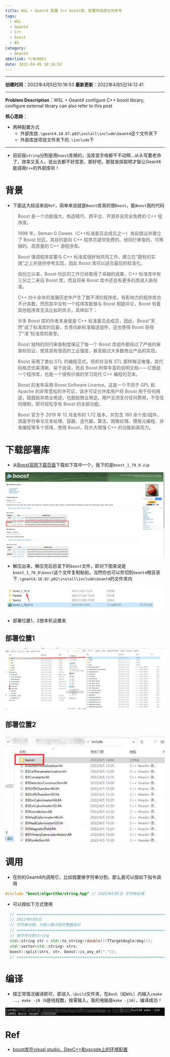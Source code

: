 ```yaml
---
title: WSL + Geant4 配置 C++ boost库，配置外部库也可参考
tags:
  - WSL
  - Geant4
  - C++
  - boost
  - B5
category:
  - Geant4
abbrlink: fc9e9061
date: 2022-04-05 10:16:53
---
```


---

**创建时间**：2022年4月5日10:16:53
**最新更新**：2022年4月5日14:12:41

---

**Problem Description**：WSL + Geant4 configure C++ boost library, configure external library can also refer to this post

**核心思路**：

* 两种配置方式
	* 外部库放`.\geant4.10.07.p02\install\include\Geant4`这个文件夹下
	* 外部库放项目文件夹下的`.\include`下

---

* 目前我`string`分割是用`boost`库搞的，没库苦手啥都干不动啊...从头写要老命了，效率又丢人，说出去都不好意思，那好吧，那就发挥聪明才智让Geant4能调用`C++`的外部库呗！

# 背景
* 下面这大段话来自`Ref`，简单来说就是`Boost`库真的很`Boost`，能`Boost`我的代码

> Boost 是一个功能强大、构造精巧、跨平台、开源并且完全免费的 C++ 程序库。
>
> 1998 年，Beman G.Dawes（C++标准委员会成员之一）发起倡议并建立了 Boost 社区，其目的是向 C++ 程序员提供免费的、经同行审查的、可移植的、高质量的 C++ 源程序库。
>
> Boost 强调程序库要与 C++ 标准库很好地共同工作，建立在“既有的实践”之上并提供参考实现，因此 Boost 库可以适合最后的标准化。
>
> 自创立以来，Boost 社区的工作已经取得了卓越的成果，C++ 标准库中有三分之二来自 Boost 库，而且将来 Boost 库中还会有更多的库进入新标准。
>
> C++ 四十余年的发展历史中产生了数不清的程序库，有影响力的程序库也不计其数，然而其中没有一个程序库能够与 Boost 相提并论，Boost 有着其他程序库无法比拟的优点，具体如下：
>
> 许多 Boost 库的作者本身就是 C++ 标准委员会成员，因此，Boost“天然”成了标准库的后备，负责向新标准输送组件，这也使得 Boost 获得了“准”标准库的美誉。
>
> Boost 独特的同行审查制度保证了每一个 Boost 库组件都经过了严格的审查和验证，使其具有很高的工业强度，甚至超过大多数商业产品的实现。
>
> Boost 采用了类似 STL 的编程范式，但却并没有 STL 那样晦涩难懂，其代码格式优美清晰、易于阅读，而且 Boost 附带丰富的说明文档——它既是一个程序库，也是一个很有价值的学习现代 C++ 编程的范本。
>
> Boost 的发布采用 Boost Software License，这是一个不同于 GPL 和 Apache 的非常宽松的许可证，该许可证允许库用户将 Boost 用于任何用途，既鼓励非商业用途，也鼓励商业用途。用户无须支付任何费用，不受任何限制，即可轻松享有 Boost 的全部功能。
>
> Boost 官方于 2019 年 12 月发布的 1.72 版本，共包含 160 余个库/组件，涵盖字符串与文本处理、容器、迭代器、算法、图像处理、模板元编程、并发编程等多个领域，使用 Boost，将大大增强 C++ 的功能和表现力。


# 下载部署库
* 从[Boost官网下载页面](https://www.boost.org/users/download/)下载如下其中一个，我下的是`boost_1_78_0.zip`

![image-20220405103117825](WSL-Geant4-配置-C-boost库，配置外部库也可参考/image-20220405103117825.png)
* 解压出来，解压完后目录下的`boost`文件，即对下图来说是`boost_1_78_0\boost`这个文件复制粘贴，当然你也可以剪切到`Geant4`根目录下`.\geant4.10.07.p02\install\include\Geant4`的文件夹内

![image-20220405103126132](WSL-Geant4-配置-C-boost库，配置外部库也可参考/image-20220405103126132.png)

* 部署位置1、2按本机设置来

## 部署位置1

![image-20220405103131137](WSL-Geant4-配置-C-boost库，配置外部库也可参考/image-20220405103131137.png)

## 部署位置2
![image-20220405141333931](WSL-Geant4-配置-C-boost库，配置外部库也可参考/image-20220405141333931.png)

# 调用

* 在你的Geant4内调用它，比如我要做字符串分割，那么我可以按如下指令调用

```C++
#include "boost/algorithm/string.hpp" // 2022年4月5日 字符串处理
```

* 可以按如下方式使用
```C++
  // ===========================================================================
  // 2022年4月5日
  // 字符串分割，分割小数点前的整数部分
  // ===========================================================================
  // 按字符分割string
  std::string str = std::to_string((double)((fTargetAngle/deg)));
  std::vector<std::string> strs;
  boost::split(strs, str, boost::is_any_of("."));
  // ===========================================================================
```

# 编译
* 按正常情况编译即可，即进入`.\build`文件夹，在`Bash`（如`WSL`）内输入`cmake ..`，`make -jN`（`N`是线程数，按需输入，我的电脑是`make -j16`），编译成功！

![image-20220405103137475](WSL-Geant4-配置-C-boost库，配置外部库也可参考/image-20220405103137475.png)
# Ref
* [boost库在visual studio、DevC++和vscode上的环境配置](https://blog.csdn.net/qq_41854911/article/details/118440683)
